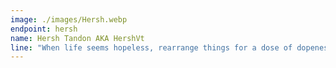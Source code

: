 ```yaml
---
image: ./images/Hersh.webp
endpoint: hersh
name: Hersh Tandon AKA HershVt
line: "When life seems hopeless, rearrange things for a dose of dopeness"
---
```

